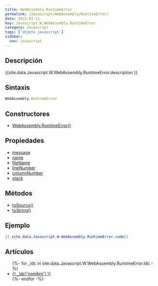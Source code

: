```yaml
---
title: WebAssembly.RuntimeError
permalink: /Javascript/WebAssembly/RuntimeError/
date: 2021-01-11
key: Javascript.W.WebAssembly.RuntimeError
category: Javascript
tags: ['objeto javascript']
sidebar: 
  nav: javascript
---
```


## Descripción
{{site.data.Javascript.W.WebAssembly.RuntimeError.description }}

## Sintaxis
~~~javascript
WebAssembly.RuntimeError
~~~

## Constructores
* [WebAssembly.RuntimeError()](/Javascript/WebAssembly/RuntimeError/WebAssembly/RuntimeError/)

## Propiedades
* [message](/Javascript/WebAssembly/RuntimeError/message/)
* [name](/Javascript/WebAssembly/RuntimeError/name/)
* [fileName](/Javascript/WebAssembly/RuntimeError/fileName/)
* [lineNumber](/Javascript/WebAssembly/RuntimeError/lineNumber/)
* [columnNumber](/Javascript/WebAssembly/RuntimeError/columnNumber/)
* [stack](/Javascript/WebAssembly/RuntimeError/stack/)

## Métodos
* [toSource()](/Javascript/WebAssembly/RuntimeError/toSource/)
* [toString()](/Javascript/WebAssembly/RuntimeError/toString/)

## Ejemplo
~~~java
{{ site.data.Javascript.W.WebAssembly.RuntimeError.code}}
~~~

## Artículos
<ul>
{%- for _ldc in site.data.Javascript.W.WebAssembly.RuntimeError.ldc -%}
   <li>
       <a href="{{_ldc['url'] }}">{{ _ldc['nombre'] }}</a>
   </li>
{%- endfor -%}
</ul>
